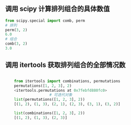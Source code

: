 ## 调用 scipy 计算排列组合的具体数值

```python
from scipy.special import comb, perm
# 排列
perm(3, 2)
6.0
# 组合 
comb(3, 2)
3.0
```

## 调用 itertools 获取排列组合的全部情况数

```python

    from itertools import combinations, permutations
    permutations([1, 2, 3], 2)
    <itertools.permutations at 0x7febfd880fc0>
                    # 可迭代对象
    list(permutations([1, 2, 3], 2))
    [(1, 2), (1, 3), (2, 1), (2, 3), (3, 1), (3, 2)]

    list(combinations([1, 2, 3], 2))
    [(1, 2), (1, 3), (2, 3)]
```